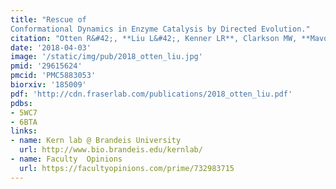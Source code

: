 ```yaml
---
title: "Rescue of
Conformational Dynamics in Enzyme Catalysis by Directed Evolution."
citation: "Otten R&#42;, **Liu L&#42;, Kenner LR**, Clarkson MW, **Mavor D**, Tawfik DS, Kern D, **Fraser JS**.  *Nature Communications*. 2018."
date: '2018-04-03'
image: '/static/img/pub/2018_otten_liu.jpg'
pmid: '29615624'
pmcid: 'PMC5883053'
biorxiv: '185009'
pdf: 'http://cdn.fraserlab.com/publications/2018_otten_liu.pdf'
pdbs:
- 5WC7
- 6BTA
links:
- name: Kern lab @ Brandeis University
  url: http://www.bio.brandeis.edu/kernlab/
- name: Faculty  Opinions
  url: https://facultyopinions.com/prime/732983715
---
```

